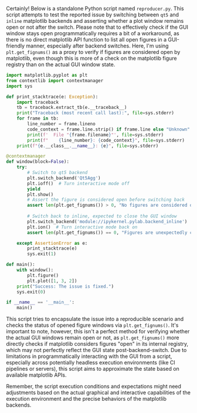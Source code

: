 Certainly! Below is a standalone Python script named `reproducer.py`. This script attempts to test the reported issue by switching between `qt5` and `inline` matplotlib backends and asserting whether a plot window remains open or not after the switch. Please note that to effectively check if the GUI window stays open programmatically requires a bit of a workaround, as there is no direct matplotlib API function to list all open figures in a GUI-friendly manner, especially after backend switches. Here, I'm using `plt.get_fignums()` as a proxy to verify if figures are considered open by matplotlib, even though this is more of a check on the matplotlib figure registry than on the actual GUI window state.

```python
import matplotlib.pyplot as plt
from contextlib import contextmanager
import sys

def print_stacktrace(e: Exception):
    import traceback
    tb = traceback.extract_tb(e.__traceback__)
    print("Traceback (most recent call last):", file=sys.stderr)
    for frame in tb:
        line_number = frame.lineno
        code_context = frame.line.strip() if frame.line else "Unknown"
        print(f'  File "{frame.filename}"', file=sys.stderr)
        print(f"    {line_number}: {code_context}", file=sys.stderr)
    print(f"{e.__class__.__name__}: {e}", file=sys.stderr)

@contextmanager
def window(block=False):
    try:
        # Switch to qt5 backend
        plt.switch_backend('Qt5Agg')
        plt.ioff()  # Turn interactive mode off
        yield
        plt.show()
        # Assert the figure is considered open before switching back
        assert len(plt.get_fignums()) > 0, "No figures are considered open after plotting with qt5 backend."
        
        # Switch back to inline, expected to close the GUI window
        plt.switch_backend('module://ipykernel.pylab.backend_inline')
        plt.ion()  # Turn interactive mode back on
        assert len(plt.get_fignums()) == 0, "Figures are unexpectedly considered open after switching back to inline."

    except AssertionError as e:
        print_stacktrace(e)
        sys.exit(1)

def main():
    with window():
        plt.figure()
        plt.plot([1, 3, 2])
    print("Success: The issue is fixed.")
    sys.exit(0)

if __name__ == '__main__':
    main()
```

This script tries to encapsulate the issue into a reproducible scenario and checks the status of opened figure windows via `plt.get_fignums()`. It's important to note, however, this isn't a perfect method for verifying whether the actual GUI windows remain open or not, as `plt.get_fignums()` more directly checks if matplotlib considers figures "open" in its internal registry, which may not perfectly reflect the GUI state post-backend-switch. Due to limitations in programmatically interacting with the GUI from a script, especially across potentially headless execution environments (like CI pipelines or servers), this script aims to approximate the state based on available matplotlib APIs. 

Remember, the script execution conditions and expectations might need adjustments based on the actual graphical and interactive capabilities of the execution environment and the precise behaviors of the matplotlib backends.
